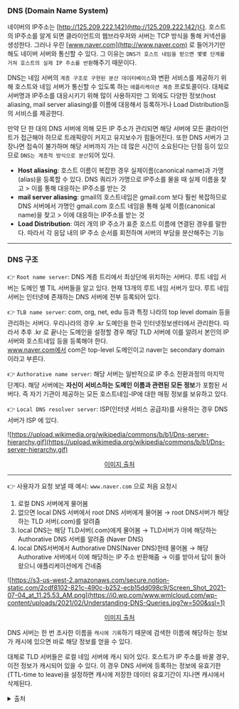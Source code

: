 ### DNS (Domain Name System)

네이버의 IP주소는 [http://125.209.222.142](http://125.209.222.142/)다. 호스트의 IP주소를 알게 되면 클라이언트의 웹브라우저와 서버는 TCP 방식을 통해 커넥션을 생성한다. 그러나 우린 [www.naver.com](http://www.naver.com) 로 들어가기만 해도 네이버 서버와 통신할 수 있다. 그 이유는 `DNS가 호스트 네임을 받으면 몇몇 단계를 거쳐 호스트의 실제 IP 주소를 반환`해주기 때문이다.

DNS는 네임 서버의 `계층 구조로 구현된 분산 데이터베이스`와 변환 서비스를 제공하기 위해 호스트와 네임 서버가 통신할 수 있도록 하는 `애플리케이션 계층` 프로토콜이다. 대체로 서버명과 IP주소를 대응시키기 위해 많이 사용하지만 그 외에도 다양한 정보(host aliasing, mail server aliasing)를 이름에 대응해서 등록하거나 Load Distribution등의 서비스를 제공한다. 

만약 단 한 대의 DNS 서버에 의해 모든 IP 주소가 관리되면 해당 서버에 모든 클라이언트가 접근해야 하므로 트래픽량이 커지고 유지보수가 힘들어진다. 또한 DNS 서버가 고장나면 접속이 불가하며 해당 서버까지 가는 데 많은 시간이 소요된다는 단점 등이 있으므로 `DNS는 계층적 방식으로 분산`되어 있다.

- **Host aliasing**: 호스트 이름이 복잡한 경우 실제이름(canonical name)과 가명(alias)을 등록할 수 있다. DNS 쿼리가 가명으로 IP주소를 물을 때 실제 이름을 찾고 > 이를 통해 대응하는 IP주소를 받는 것
- **mail server aliasing**: gmail의 호스트네임은 gmail.com 보다 훨씬 복잡하므로 DNS 서버에서 가명인 gmail.com 호스트 네임을 통해 실제 이름(canonical name)을 찾고 > 이에 대응하는 IP주소를 받는 것
- **Load Distribution**:  여러 개의 IP 주소가 표준 호스트 이름에 연결된 경우를 말한다.  따라서 각 응답 내의 IP 주소 순서를 회전하며 서버의 부담을 분산해주는 기능

---

### DNS 구조

👉 `Root name server`: DNS 계층 트리에서 최상단에 위치하는 서버다. 루트 네임 서버는 도메인 별 TIL 서버들을 알고 있다. 현재 13개의 루트 네임 서버가 있다. 루트 네임 서버는 인터넷에 존재하는 DNS 서버에 전부 등록되어 있다.

👉 `TLB name server`: com, org, net, edu 등과 특정 나라의 top level domain 등을 관리하는 서버다. 우리나라의 경우 .kr 도메인을 한국 인터넷정보센터에서 관리한다. 따라서 추후 .kr 로 끝나는 도메인을 설정할 경우 해당 TLD 서버에 이를 알려서 본인의 IP 서버와 호스트네임 등을 등록해야 한다. <br>www.naver.com에서 com은 top-level 도메인이고 naver는 secondary domain 이라고 부른다.

👉 `Authorative name server`: 해당 서버는 일반적으로 IP 주소 전환과정의 마지막 단계다. 해당 서버에는 **자신이 서비스하는 도메인 이름과 관련된 모든 정보**가 포함된 서버다. 즉 자기 기관이 제공하는 모든 호스트네임-IP에 대한 매핑 정보를 보유하고 있다. 

👉 `Local DNS resolver server`: ISP(인터넷 서비스 공급자)를 사용하는 경우 DNS 서버가 ISP 에 있다. 

![https://upload.wikimedia.org/wikipedia/commons/b/b1/Dns-server-hierarchy.gif](https://upload.wikimedia.org/wikipedia/commons/b/b1/Dns-server-hierarchy.gif)
<p style="text-align:center"><a href="https://commons.wikimedia.org/wiki/File:Dns-server-hierarchy.gif" target="_blank">이미지 출처</a></p>

---
👉 사용자가 요청 보낼 때 예시: `www.naver.com` 으로 처음 요청시

1. 로컬 DNS 서버에게 물어봄 
2. 없으면 local DNS 서버에서 root DNS 서버에게 물어봄 → root DNS서버가  해당하는 TLD 서버(.com)를 알려줌
3. local DNS는 해당 TLD서버(.com)에게 물어봄 → TLD서버가 이에 해당하는 Authorative DNS 서버를 알려줌 (Naver DNS) 
4. local DNS서버에서 Authorative DNS(Naver DNS)한테 물어봄 → 해당 Authorative 서버에서 이에 해당하는 IP 주소 반환해줌 → 이를 받아서 답이 돌아왔으니 애플리케이션에게 건네줌

![https://s3-us-west-2.amazonaws.com/secure.notion-static.com/2cdf8102-821c-490c-b252-ecb15dd098c9/Screen_Shot_2021-07-04_at_11.25.53_AM.png](https://i0.wp.com/www.wmlcloud.com/wp-content/uploads/2021/02/Understanding-DNS-Queries.jpg?w=500&ssl=1)
<p style="text-align:center"><a href="https://www.wmlcloud.com/windows/windows-server-2008-domain-name-system-and-ipv6-understanding-dns-queries/" target="_blank">이미지 출처</a></p>

DNS 서버는 한 번 조사한 이름을 `캐시에 기록`하기 때문에 검색한 이름에 해당하는 정보가 캐시에 있으면 바로 해당 정보를 얻을 수 있다.

대체로 TLD 서버들은 로컬 네임 서버에 캐시 되어 있다. 호스트가 IP 주소를 바꿀 경우, 이전 정보가 캐시되어 있을 수 있다. 이 경우 DNS 서버에 등록하는 정보에 유효기한(TTL-time to leave)을 설정하면 캐시에 저장한 데이터 유효기간이 지나면 캐시에서 삭제된다.

<details>
<summary>출처</summary>

- [https://www.net.t-labs.tu-berlin.de/teaching/computer_networking/02.05.htm](https://www.net.t-labs.tu-berlin.de/teaching/computer_networking/02.05.htm)

- [https://blog.devgenius.io/all-about-dns-hierarchy-36fabfcdc1f1](https://blog.devgenius.io/all-about-dns-hierarchy-36fabfcdc1f1)

- [https://www.inetdaemon.com/tutorials/internet/dns/servers/](https://www.inetdaemon.com/tutorials/internet/dns/servers/)

- [https://www.cloudflare.com/learning/dns/dns-server-types/](https://www.cloudflare.com/learning/dns/dns-server-types/)

- [네트워크 강의](http://www.kocw.net/home/cview.do?mty=p&kemId=1046412)

</details>